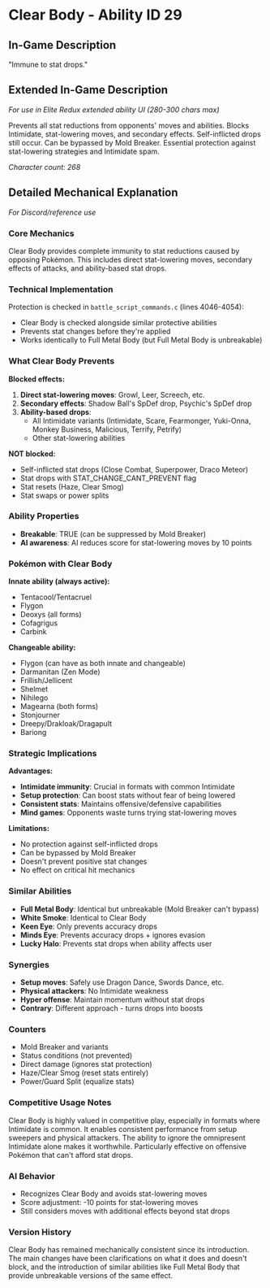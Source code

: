 # Clear Body - Ability ID 29

## In-Game Description
"Immune to stat drops."

## Extended In-Game Description
*For use in Elite Redux extended ability UI (280-300 chars max)*

Prevents all stat reductions from opponents' moves and abilities. Blocks Intimidate, stat-lowering moves, and secondary effects. Self-inflicted drops still occur. Can be bypassed by Mold Breaker. Essential protection against stat-lowering strategies and Intimidate spam.

*Character count: 268*

## Detailed Mechanical Explanation
*For Discord/reference use*

### Core Mechanics
Clear Body provides complete immunity to stat reductions caused by opposing Pokémon. This includes direct stat-lowering moves, secondary effects of attacks, and ability-based stat drops.

### Technical Implementation
Protection is checked in `battle_script_commands.c` (lines 4046-4054):
- Clear Body is checked alongside similar protective abilities
- Prevents stat changes before they're applied
- Works identically to Full Metal Body (but Full Metal Body is unbreakable)

### What Clear Body Prevents

**Blocked effects:**
1. **Direct stat-lowering moves**: Growl, Leer, Screech, etc.
2. **Secondary effects**: Shadow Ball's SpDef drop, Psychic's SpDef drop
3. **Ability-based drops**: 
   - All Intimidate variants (Intimidate, Scare, Fearmonger, Yuki-Onna, Monkey Business, Malicious, Terrify, Petrify)
   - Other stat-lowering abilities

**NOT blocked:**
- Self-inflicted stat drops (Close Combat, Superpower, Draco Meteor)
- Stat drops with STAT_CHANGE_CANT_PREVENT flag
- Stat resets (Haze, Clear Smog)
- Stat swaps or power splits

### Ability Properties
- **Breakable**: TRUE (can be suppressed by Mold Breaker)
- **AI awareness**: AI reduces score for stat-lowering moves by 10 points

### Pokémon with Clear Body

**Innate ability (always active):**
- Tentacool/Tentacruel
- Flygon
- Deoxys (all forms)
- Cofagrigus  
- Carbink

**Changeable ability:**
- Flygon (can have as both innate and changeable)
- Darmanitan (Zen Mode)
- Frillish/Jellicent
- Shelmet
- Nihilego
- Magearna (both forms)
- Stonjourner
- Dreepy/Drakloak/Dragapult
- Bariong

### Strategic Implications

**Advantages:**
- **Intimidate immunity**: Crucial in formats with common Intimidate
- **Setup protection**: Can boost stats without fear of being lowered
- **Consistent stats**: Maintains offensive/defensive capabilities
- **Mind games**: Opponents waste turns trying stat-lowering moves

**Limitations:**
- No protection against self-inflicted drops
- Can be bypassed by Mold Breaker
- Doesn't prevent positive stat changes
- No effect on critical hit mechanics

### Similar Abilities
- **Full Metal Body**: Identical but unbreakable (Mold Breaker can't bypass)
- **White Smoke**: Identical to Clear Body  
- **Keen Eye**: Only prevents accuracy drops
- **Minds Eye**: Prevents accuracy drops + ignores evasion
- **Lucky Halo**: Prevents stat drops when ability affects user

### Synergies
- **Setup moves**: Safely use Dragon Dance, Swords Dance, etc.
- **Physical attackers**: No Intimidate weakness
- **Hyper offense**: Maintain momentum without stat drops
- **Contrary**: Different approach - turns drops into boosts

### Counters
- Mold Breaker and variants
- Status conditions (not prevented)
- Direct damage (ignores stat protection)
- Haze/Clear Smog (reset stats entirely)
- Power/Guard Split (equalize stats)

### Competitive Usage Notes
Clear Body is highly valued in competitive play, especially in formats where Intimidate is common. It enables consistent performance from setup sweepers and physical attackers. The ability to ignore the omnipresent Intimidate alone makes it worthwhile. Particularly effective on offensive Pokémon that can't afford stat drops.

### AI Behavior
- Recognizes Clear Body and avoids stat-lowering moves
- Score adjustment: -10 points for stat-lowering moves
- Still considers moves with additional effects beyond stat drops

### Version History
Clear Body has remained mechanically consistent since its introduction. The main changes have been clarifications on what it does and doesn't block, and the introduction of similar abilities like Full Metal Body that provide unbreakable versions of the same effect.